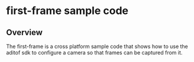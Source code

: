 # first-frame sample code

## Overview

The first-frame is a cross platform sample code that shows how to use the aditof sdk to configure a camera so that frames can be captured from it.
